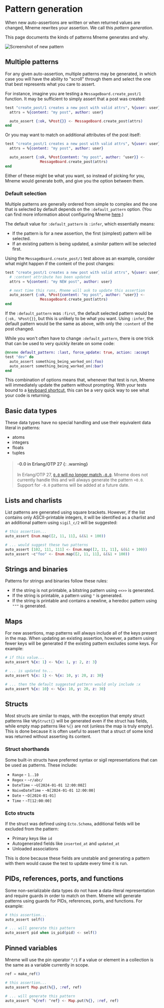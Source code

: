 # Pattern generation

When new auto-assertions are written or when returned values are changed, Mneme rewrites your assertion.
We call this *pattern generation*.

This page documents the kinds of patterns Mneme generates and why.

![Screenshot of new pattern](https://github.com/zachallaun/mneme/blob/main/docs/assets/images/demo_screenshot.png?raw=true)

## Multiple patterns

For any given auto-assertion, multiple patterns may be generated, in which case you will have the ability to "scroll" through them and select the one that best represents what you care to assert.

For instance, imagine you are testing a `MessageBoard.create_post/1` function.
It may be sufficient to simply assert that a post was created:

```elixir
test "create_post/1 creates a new post with valid attrs", %{user: user} do
  attrs = %{content: "my post", author: user}

  auto_assert {:ok, %Post{}} <- MessageBoard.create_post(attrs)
end
```

Or you may want to match on additional attributes of the post itself:

```elixir
test "create_post/1 creates a new post with valid attrs", %{user: user} do
  attrs = %{content: "my post", author: user}

  auto_assert {:ok, %Post{content: "my post", author: ^user}} <-
                MessageBoard.create_post(attrs)
end
```

Either of these might be what you want, so instead of picking for you, Mneme would generate both, and give you the option between them.

### Default selection

Multiple patterns are generally ordered from simple to complex and the one that is selected by default depends on the `:default_pattern` option.
(You can find more information about configuring Mneme [here](`Mneme#module-configuration`).)

The default value for `:default_pattern` is `:infer`, which essentially means:

  * If the pattern is for a new assertion, the first (simplest) pattern will be selected.
  * If an existing pattern is being updated, a _similar_ pattern will be selected first.

Using the `MessageBoard.create_post/1` test above as an example, consider what might happen if the content of the post changes:

```elixir
test "create_post/1 creates a new post with valid attrs", %{user: user} do
  # :content attribute has been updated
  attrs = %{content: "my NEW post", author: user}

  # next time this runs, Mneme will ask to update this assertion
  auto_assert {:ok, %Post{content: "my post", author: ^user}} <-
                MessageBoard.create_post(attrs)
end
```

If the `:default_pattern` was `:first`, the default selected pattern would be `{:ok, %Post{}}`, but this is unlikely to be what you want.
Using `:infer`, the default pattern would be the same as above, with only the `:content` of the post changed.

While you won't often have to change `:default_pattern`, there is one trick that can be used to very quickly iterate on some code:

```elixir
@mneme default_pattern: :last, force_update: true, action: :accept
test "dev" do
  auto_assert something_being_worked_on(:foo)
  auto_assert something_being_worked_on(:bar)
end
```

This combination of options means that, whenever that test is run, Mneme will immediately update the pattern without prompting.
With your tests bound to a [keyboard shortcut](vscode_setup.html#keyboard-shortcuts), this can be a very quick way to see what your code is returning.

## Basic data types

These data types have no special handling and use their equivalent data literal in patterns:

  * atoms
  * integers
  * floats
  * tuples

> #### -0.0 in Erlang/OTP 27 {: .warning}
>
> In Erlang/OTP 27, [`0.0` will no longer match `-0.0`](https://www.erlang.org/docs/26/general_info/upcoming_incompatibilities#0.0-and--0.0-will-no-longer-be-exactly-equal).
> Mneme does not currently handle this and will always generate the pattern `+0.0`.
> Support for `-0.0` patterns will be added at a future date.

## Lists and charlists

List patterns are generated using square brackets.
However, if the list contains only ASCII-printable integers, it will be identified as a charlist and an additional pattern using `sigil_c/2` will be suggested:

```elixir
# this assertion...
auto_assert Enum.map([2, 11, 11], &(&1 + 100))

# ... would suggest these two patterns
auto_assert [102, 111, 111] <- Enum.map([2, 11, 11], &(&1 + 100))
auto_assert ~c"foo" <- Enum.map([2, 11, 11], &(&1 + 100))
```

## Strings and binaries

Patterns for strings and binaries follow these rules:

  * If the string is not printable, a bitstring pattern using `<<>>` is generated.
  * If the string is printable, a pattern using `"` is generated.
  * If the string is printable and contains a newline, a heredoc pattern using `"""` is generated.

## Maps

For new assertions, map patterns will always include all of the keys present in the map.
When updating an existing assertion, however, a pattern using fewer keys will be generated if the existing pattern excludes some keys.
For example:

```elixir
# if this value...
auto_assert %{x: 1} <- %{x: 1, y: 2, z: 3}

# ... is updated to...
auto_assert %{x: 1} <- %{x: 10, y: 20, z: 30}

# ... then the default suggested pattern would only include :x
auto_assert %{x: 10} <- %{x: 10, y: 20, z: 30}
```

## Structs

Most structs are similar to maps, with the exception that empty struct patterns like `%MyStruct{}` will be generated even if the struct has fields, while empty map patterns like `%{}` are not (unless the map is truly empty).
This is done because it is often useful to assert that a struct of some kind was returned without asserting its content.

### Struct shorthands

Some built-in structs have preferred syntax or sigil representations that can be used as patterns.
These include:

  * `Range` - `1..10`
  * `Regex` - `~r/abc/`
  * `DateTime` - `~U[2024-01-01 12:00:00Z]`
  * `NaiveDateTime` - `~N[2024-01-01 12:00:00]`
  * `Date` - `~D[2024-01-01]`
  * `Time` - `~T[12:00:00]`

### Ecto structs

If the struct was defined using `Ecto.Schema`, additional fields will be excluded from the pattern:

  * Primary keys like `id`
  * Autogenerated fields like `inserted_at` and `updated_at`
  * Unloaded associations

This is done because these fields are unstable and generating a pattern with them would cause the test to update every time it is run.

## PIDs, references, ports, and functions

Some non-serializable data types do not have a data-literal representation and require guards in order to match on them.
Mneme will generate patterns using guards for PIDs, references, ports, and functions.
For example:

```elixir
# this assertion...
auto_assert self()

# ... will generate this pattern
auto_assert pid when is_pid(pid) <- self()
```

## Pinned variables

Mneme will use the pin operator `^/1` if a value or element in a collection is the same as a variable currently in scope.

```elixir
ref = make_ref()

# this assertion...
auto_assert Map.put(%{}, :ref, ref)

# ... will generate this pattern
auto_assert `%{ref: ^ref} <- Map.put(%{}, :ref, ref)
```

